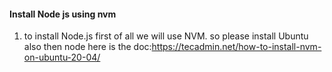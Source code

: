 

#### Install Node js using nvm

1. to install Node.js first of all we will use NVM. so please install Ubuntu also then node 
     here is the doc:https://tecadmin.net/how-to-install-nvm-on-ubuntu-20-04/

